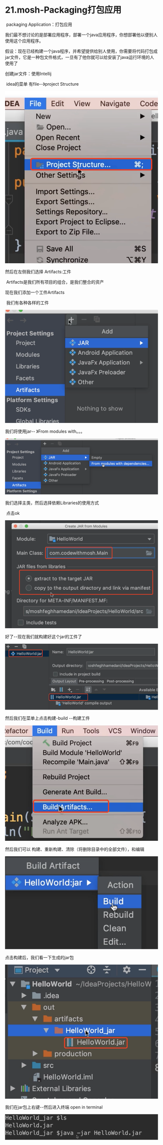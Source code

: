 # 21.mosh-Packaging打包应用

​	packaging Application：打包应用

​		我们最不想讨论的是部署应用程序，部署一个java应用程序，你想部署他以便别人使用这个应用程序。



​	假设：现在已经构建一个java程序，并希望提供给别人使用，你需要将代码打包成jar文件，它是一种包文件格式，一旦有了他你就可以给安装了java运行环境的人使用了



创建jar文件：使用Intellij

​	idea的菜单 有file--》project Structure

![image-20220330003042863](../../../../../.vuepress/public/images/image-20220330003042863.png)



然后在左侧我们选择 Artifacts:工件

​	Artifacts是我们所有项目的组合，是我们整合的资产

现在我们添加一个工件Artifacts

​	我们有各种各样的工件

![image-20220330003333220](../../../../../.vuepress/public/images/image-20220330003333220.png)



我们将使用jar-- 》From modules with。。。

![image-20220330003536464](../../../../../.vuepress/public/images/image-20220330003536464.png)



我们选择主类，然后选择依赖Libraries的使用方式

​		点击ok

![image-20220330003732066](../../../../../.vuepress/public/images/image-20220330003732066.png)



好了--现在我们就构建好这个jar的工件了

![image-20220330003949414](../../../../../.vuepress/public/images/image-20220330003949414.png)



然后我们在菜单上点击构建-build --构建工件

![image-20220330004143237](../../../../../.vuepress/public/images/image-20220330004143237.png)



然后我们可以 构建、重新构建、清除（将删除目录中的全部文件），和编辑

![image-20220330004235854](../../../../../.vuepress/public/images/image-20220330004235854.png)



点击构建后，我们看一下生成的jar包

![image-20220330004455034](../../../../../.vuepress/public/images/image-20220330004455034.png)





我们在jar包上右键--然后进入终端 open in terminal

![image-20220330004842082](../../../../../.vuepress/public/images/image-20220330004842082.png)



































